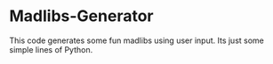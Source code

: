 # Madlibs-Generator
This code generates some fun madlibs using user input. Its just some simple lines of Python.
